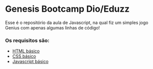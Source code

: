 # Genesis Bootcamp Dio/Eduzz

Esse é o repositório da aula de Javascript, na qual fiz um simples jogo Genius com apenas algumas linhas de código! 

### Os requisitos são:

* [HTML básico](https://www.w3schools.com/html/)
* [CSS básico](https://developer.mozilla.org/pt-BR/docs/Web/CSS)
* [Javascript básico](https://developer.mozilla.org/pt-BR/docs/Web/JavaScript)

